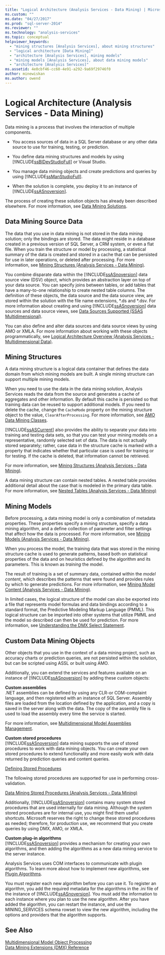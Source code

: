 ```yaml
---
title: "Logical Architecture (Analysis Services - Data Mining) | Microsoft Docs"
ms.custom: ""
ms.date: "04/27/2017"
ms.prod: "sql-server-2014"
ms.reviewer: ""
ms.technology: "analysis-services"
ms.topic: conceptual
helpviewer_keywords: 
  - "mining structures [Analysis Services], about mining structures"
  - "logical architecture [Data Mining]"
  - "architecture [Analysis Services], mining models"
  - "mining models [Analysis Services], about data mining models"
  - "architecture [Analysis Services]"
ms.assetid: 4e0cbf46-cc60-4e91-a292-9a69f29746f0
author: minewiskan
ms.author: owend
---
```

# Logical Architecture (Analysis Services - Data Mining)
  Data mining is a process that involves the interaction of multiple components.  
  
-   You access sources of data in a SQL Server database or any other data source to use for training, testing, or prediction.  
  
-   You define data mining structures and models by using [!INCLUDE[ssBIDevStudioFull](../../includes/ssbidevstudiofull-md.md)] or Visual Studio.  
  
-   You manage data mining objects and create predictions and queries by using [!INCLUDE[ssManStudioFull](../../includes/ssmanstudiofull-md.md)].  
  
-   When the solution is complete, you deploy it to an instance of [!INCLUDE[ssASnoversion](../../includes/ssasnoversion-md.md)].  
  
 The process of creating these solution objects has already been described elsewhere. For more information, see [Data Mining Solutions](data-mining-solutions.md).  
  

  
##  <a name="bkmk_SourceData"></a> Data Mining Source Data  
 The data that you use in data mining is not stored in the data mining solution; only the bindings are stored. The data might reside in a database created in a previous version of SQL Server, a CRM system, or even a flat file. When you train the structure or model by processing, a statistical summary of the data is created and stored in a cache that can be persisted for use in later operations, or deleted after processing. For more information, see [Mining Structures &#40;Analysis Services - Data Mining&#41;](mining-structures-analysis-services-data-mining.md).  
  
 You combine disparate data within the [!INCLUDE[ssASnoversion](../../includes/ssasnoversion-md.md)] data source view (DSV) object, which provides an abstraction layer on top of your data source. You can specify joins between tables, or add tables that have a many-to-one relationship to create nested table columns. The definition of these objects, the data source and the data source view, are stored within the solution with the file name extensions, *.ds and \*.dsv. For more information about creating and using [!INCLUDE[ssASnoversion](../../includes/ssasnoversion-md.md)] data sources and data source views, see [Data Sources Supported &#40;SSAS Multidimensional&#41;](../multidimensional-models/supported-data-sources-ssas-multidimensional.md).  
  
 You can also define and alter data sources and data source views by using AMO or XMLA. For more information about working with these objects programmatically, see [Logical Architecture Overview &#40;Analysis Services - Multidimensional Data&#41;](../multidimensional-models/olap-logical/logical-architecture-overview-analysis-services-multidimensional-data.md).  
  

  
##  <a name="bkmk_Structures"></a> Mining Structures  
 A data mining structure is a logical data container that defines the data domain from which mining models are built. A single mining structure can support multiple mining models.  
  
 When you need to use the data in the data mining solution, Analysis Services reads the data from the source and generates a cache of aggregates and other information. By default this cache is persisted so that training data can be reused to support additional models. If you need to delete the cache, change the `CacheMode` property on the mining structure object to the value, `ClearAfterProcessing`. For more information, see [AMO Data Mining Classes](https://docs.microsoft.com/bi-reference/amo/amo-data-mining-classes).  
  
 [!INCLUDE[ssASCurrent](../../includes/ssascurrent-md.md)] also provides the ability to separate your data into training and testing data sets, so that you can test your mining models on a representative, randomly selected set of data. The data is not actually stored separately; rather, case data in the structure cache is marked with a property that indicates whether that particular case is used for training or for testing. If the cache is deleted, that information cannot be retrieved.  
  
 For more information, see [Mining Structures &#40;Analysis Services - Data Mining&#41;](mining-structures-analysis-services-data-mining.md).  
  
 A data mining structure can contain nested tables. A nested table provides additional detail about the case that is modeled in the primary data table. For more information, see [Nested Tables &#40;Analysis Services - Data Mining&#41;](nested-tables-analysis-services-data-mining.md)  
  
 
  
##  <a name="bkmk_Models"></a> Mining Models  
 Before processing, a data mining model is only a combination of metadata properties. These properties specify a mining structure, specify a data mining algorithm, and a define collection of parameter and filter settings that affect how the data is processed. For more information, see [Mining Models &#40;Analysis Services - Data Mining&#41;](mining-models-analysis-services-data-mining.md).  
  
 When you process the model, the training data that was stored in the mining structure cache is used to generate patterns, based both on statistical properties of the data and on heuristics defined by the algorithm and its parameters. This is known as *training* the model.  
  
 The result of training is a set of summary data, contained within the *model content*, which describes the patterns that were found and provides rules by which to generate predictions. For more information, see [Mining Model Content &#40;Analysis Services - Data Mining&#41;](mining-model-content-analysis-services-data-mining.md).  
  
 In limited cases, the logical structure of the model can also be exported into a file that represents model formulas and data bindings according to a standard format, the Predictive Modeling Markup Language (PMML). This logical structure can be imported into other systems that utilize PMML and the model so described can then be used for prediction. For more information, see [Understanding the DMX Select Statement](/sql/dmx/understanding-the-dmx-select-statement).  
  

  
##  <a name="bkmk_CustomObjects"></a> Custom Data Mining Objects  
 Other objects that you use in the context of a data mining project, such as accuracy charts or prediction queries, are not persisted within the solution, but can be scripted using ASSL or built using AMO.  
  
 Additionally, you can extend the services and features available on an instance of [!INCLUDE[ssASnoversion](../../includes/ssasnoversion-md.md)] by adding these custom objects:  
  
 **Custom assemblies**  
 .NET assemblies can be defined by using any CLR-or COM-complaint language, and then registered with an instance of SQL Server. Assembly files are loaded from the location defined by the application, and a copy is saved in the server along with the data. The copy of the assembly file is used to load the assembly every time the service is started.  
  
 For more information, see [Multidimensional Model Assemblies Management](../multidimensional-models/multidimensional-model-assemblies-management.md).  
  
 **Custom stored procedures**  
 [!INCLUDE[ssASnoversion](../../includes/ssasnoversion-md.md)] data mining supports the use of stored procedures to work with data mining objects. You can create your own stored procedures to extend functionality and more easily work with data returned by prediction queries and content queries.  
  
 [Defining Stored Procedures](../multidimensional-models-extending-olap-stored-procedures/defining-stored-procedures.md)  
  
 The following stored procedures are supported for use in performing cross-validation.  
  
 [Data Mining Stored Procedures &#40;Analysis Services - Data Mining&#41;](/sql/analysis-services/data-mining/data-mining-stored-procedures-analysis-services-data-mining)  
  
 Additionally, [!INCLUDE[ssASnoversion](../../includes/ssasnoversion-md.md)] contains many system stored procedures that are used internally for data mining. Although the system stored procedures are for internal use, you might find them useful shortcuts. Microsoft reserves the right to change these stored procedures as needed; therefore, for production use, we recommend that you create queries by using DMX, AMO, or XMLA.  
  
 **Custom plug-in algorithms**  
 [!INCLUDE[ssASnoversion](../../includes/ssasnoversion-md.md)] provides a mechanism for creating your own algorithms, and then adding the algorithms as a new data mining service to the server instance.  
  
 Analysis Services uses COM interfaces to communicate with plugin algorithms. To learn more about how to implement new algorithms, see [Plugin Algorithms](plugin-algorithms.md).  
  
 You must register each new algorithm before you can use it. To register an algorithm, you add the required metadata for the algorithms in the .ini file of the instance of [!INCLUDE[ssASnoversion](../../includes/ssasnoversion-md.md)]. You must add the information to each instance where you plan to use the new algorithm. After you have added the algorithm, you can restart the instance, and use the MINING_SERVICES schema rowset to view the new algorithm, including the options and providers that the algorithm supports.  
  

  
## See Also  
 [Multidimensional Model Object Processing](../multidimensional-models/processing-a-multidimensional-model-analysis-services.md)   
 [Data Mining Extensions &#40;DMX&#41; Reference](/sql/dmx/data-mining-extensions-dmx-reference)  
  
  
